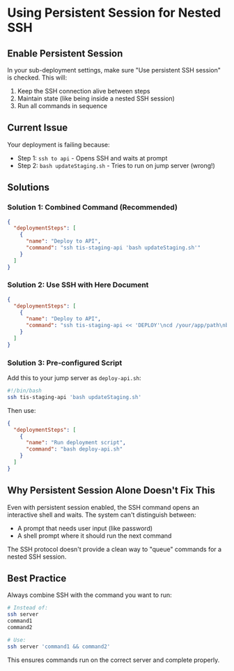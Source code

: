 # Using Persistent Session for Nested SSH

## Enable Persistent Session

In your sub-deployment settings, make sure "Use persistent SSH session" is checked. This will:
1. Keep the SSH connection alive between steps
2. Maintain state (like being inside a nested SSH session)
3. Run all commands in sequence

## Current Issue

Your deployment is failing because:
- Step 1: `ssh to api` - Opens SSH and waits at prompt
- Step 2: `bash updateStaging.sh` - Tries to run on jump server (wrong!)

## Solutions

### Solution 1: Combined Command (Recommended)
```json
{
  "deploymentSteps": [
    {
      "name": "Deploy to API",
      "command": "ssh tis-staging-api 'bash updateStaging.sh'"
    }
  ]
}
```

### Solution 2: Use SSH with Here Document
```json
{
  "deploymentSteps": [
    {
      "name": "Deploy to API",
      "command": "ssh tis-staging-api << 'DEPLOY'\ncd /your/app/path\nbash updateStaging.sh\nDEPLOY"
    }
  ]
}
```

### Solution 3: Pre-configured Script
Add this to your jump server as `deploy-api.sh`:
```bash
#!/bin/bash
ssh tis-staging-api 'bash updateStaging.sh'
```

Then use:
```json
{
  "deploymentSteps": [
    {
      "name": "Run deployment script",
      "command": "bash deploy-api.sh"
    }
  ]
}
```

## Why Persistent Session Alone Doesn't Fix This

Even with persistent session enabled, the SSH command opens an interactive shell and waits. The system can't distinguish between:
- A prompt that needs user input (like password)
- A shell prompt where it should run the next command

The SSH protocol doesn't provide a clean way to "queue" commands for a nested SSH session.

## Best Practice

Always combine SSH with the command you want to run:
```bash
# Instead of:
ssh server
command1
command2

# Use:
ssh server 'command1 && command2'
```

This ensures commands run on the correct server and complete properly.